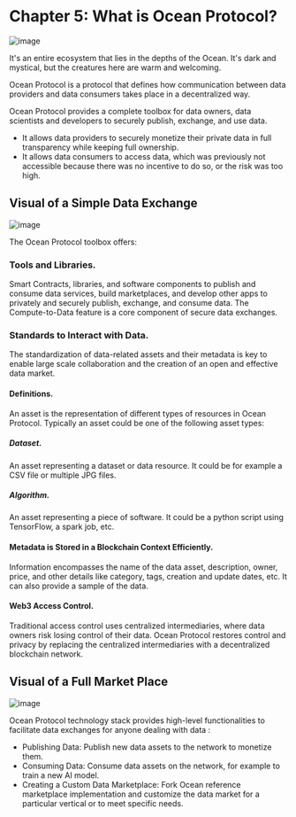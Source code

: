 # Chapter 5: What is Ocean Protocol?

![image](https://user-images.githubusercontent.com/110959584/194738037-f3342536-503c-4ac3-92be-846722925d67.png)

It's an entire ecosystem that lies in the depths of the Ocean. It's dark and mystical, but the creatures here are warm and welcoming.

Ocean Protocol is a protocol that defines how communication between data providers and data consumers takes place in a decentralized way.

Ocean Protocol provides a complete toolbox for data owners, data scientists and developers to securely publish, exchange, and use data.
 * It allows data providers to securely monetize their private data in full transparency while keeping full ownership.
 * It allows data consumers to access  data, which was previously not accessible because there was no incentive to do so, or the risk was too high.

## Visual of a Simple Data Exchange

![image](https://user-images.githubusercontent.com/110959584/194738125-d5ec54bd-ae4e-45dc-8221-5637e93c42ef.png)

The Ocean Protocol toolbox offers:

### Tools and Libraries.
Smart Contracts, libraries, and software components to publish and consume data services, build marketplaces, and develop other apps to privately and securely publish, exchange, and consume data. The Compute-to-Data feature is a core component of secure data exchanges.
 
### Standards to Interact with Data.
The standardization of data-related assets and their metadata is key to enable large scale collaboration and the creation of an open and effective data market.

 #### Definitions.
 An asset is the representation of different types of resources in Ocean Protocol. Typically an asset could be one of the following asset types:
 
  ##### Dataset.
  An asset representing a dataset or data resource. It could be for example a CSV file or multiple JPG files.
  
  ##### Algorithm.
  An asset representing a piece of software. It could be a python script using TensorFlow, a spark job, etc.

  #### Metadata is Stored in a Blockchain Context Efficiently.
  Information encompasses the name of the data asset, description, owner, price, and other details like category, tags, creation and update dates, etc. It can also       provide a sample of the data.

  #### Web3 Access Control.
  Traditional access control uses centralized intermediaries, where data owners risk losing control of their data. Ocean Protocol restores control and privacy by         replacing the centralized intermediaries with a decentralized blockchain network.

## Visual of a Full Market Place

![image](https://user-images.githubusercontent.com/110959584/194738284-544d3eaa-da8f-48e6-a86e-05a17cc127fa.png)

Ocean Protocol technology stack provides high-level functionalities to facilitate data exchanges for anyone dealing with data :
 * Publishing Data: Publish new data assets to the network to monetize them.
 * Consuming Data: Consume data assets on the network, for example to train a new AI model.
 * Creating a Custom Data Marketplace: Fork Ocean reference marketplace implementation and customize the data market for a particular vertical or to meet specific needs.
